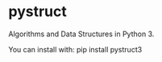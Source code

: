 # pystruct
Algorithms and Data Structures in Python 3.

You can install with:
pip install pystruct3
